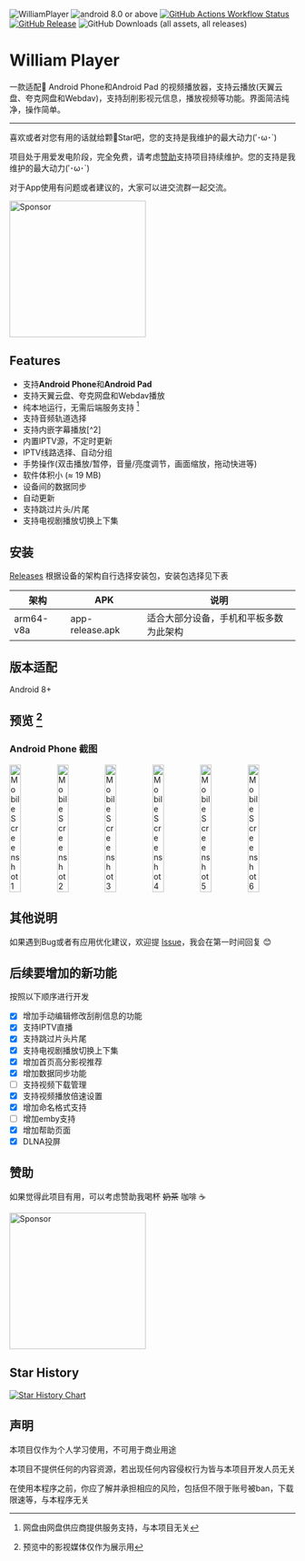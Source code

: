 ![WilliamPlayer](https://socialify.git.ci/chenweiliang6/William-Player/image?custom_description=%E4%B8%80%E6%AC%BE%E9%80%82%E9%85%8D%F0%9F%93%B1%20Android%20Phone%20%E7%9A%84%E8%A7%86%E9%A2%91%E6%92%AD%E6%94%BE%E5%99%A8%EF%BC%81&description=1&font=Source+Code+Pro&forks=1&issues=1&logo=https://gitee.com/CWLcwl0219/webdav-video-player/raw/master/static/app-logo1.png&name=1&pattern=Plus&pulls=1&stargazers=1&theme=Auto)
![android 8.0 or above](https://img.shields.io/badge/android-8.0_or_above-purple?logo=android)
[![GitHub Actions Workflow Status](https://img.shields.io/github/actions/workflow/status/chenweiliang6/William-Player/release.yml?logo=github&label=android%20build)](https://github.com/chenweiliang6/William-Player/actions/workflows/release.yml)
[![GitHub Release](https://img.shields.io/github/v/release/chenweiliang6/William-Player)](https://github.com/chenweiliang6/William-Player/releases/latest)
![GitHub Downloads (all assets, all releases)](https://img.shields.io/github/downloads/chenweiliang6/William-Player/total)
# William Player
一款适配📱 Android Phone和Android Pad 的视频播放器，支持云播放(天翼云盘、夸克网盘和Webdav)，支持刮削影视元信息，播放视频等功能。界面简洁纯净，操作简单。

---

喜欢或者对您有用的话就给颗🌟Star吧，您的支持是我维护的最大动力(′･ω･`)

项目处于用爱发电阶段，完全免费，请考虑[赞助](#赞助)支持项目持续维护。您的支持是我维护的最大动力(′･ω･`)

对于App使用有问题或者建议的，大家可以进交流群一起交流。

<img src="https://gitee.com/CWLcwl0219/drawing-bed/raw/master/img/qq-group.jpg" alt="Sponsor" width="240"/>

## Features

- 支持**Android Phone**和**Android Pad**
- 支持天翼云盘、夸克网盘和Webdav播放
- 纯本地运行，无需后端服务支持 [^1]
- 支持音频轨道选择
- 支持内嵌字幕播放[^2]
- 内置IPTV源，不定时更新
- IPTV线路选择、自动分组
- 手势操作(双击播放/暂停，音量/亮度调节，画面缩放，拖动快进等)
- 软件体积小 (≈ 19 MB)
- 设备间的数据同步
- 自动更新
- 支持跳过片头/片尾
- 支持电视剧播放切换上下集
<!-- - 支持文件下载和边下边播
- 支持多线程网络加速
- 支持网盘文件的整理
- 多账号登录
- 浅色和深色模式
- DLNA投屏 -->


[^1]: 网盘由网盘供应商提供服务支持，与本项目无关


## 安装

[Releases](https://gitee.com/CWLcwl0219/William-Player/releases/download/1.4.0/app-release.apk) 根据设备的架构自行选择安装包，安装包选择见下表

| 架构          | APK                         | 说明                   |
|-------------|-----------------------------|----------------------|
| arm64-v8a   | app-release.apk   | 适合大部分设备，手机和平板多数为此架构     |

## 版本适配

Android 8+

## 预览 [^3]

### Android Phone 截图

<div style="display: flex;">
<img src="https://gitee.com/CWLcwl0219/drawing-bed/raw/master/img/Screenshot_20250416_143400_com_android_williamplayer_PandoraEntryActivity.jpg" alt="Mobile Screenshot 1" width="24%"/>
<img src="https://gitee.com/CWLcwl0219/drawing-bed/raw/master/img/Screenshot_20250416_143523_com_android_williamplayer_PandoraEntryActivity.jpg" alt="Mobile Screenshot 2" width="24%"/>
<img src="https://gitee.com/CWLcwl0219/drawing-bed/raw/master/img/Screenshot_20250416_143545_com_android_williamplayer_PandoraEntryActivity.jpg" alt="Mobile Screenshot 3" width="24%"/>
<img src="https://gitee.com/CWLcwl0219/drawing-bed/raw/master/img/Screenshot_20250416_143607_com_android_williamplayer_PandoraEntryActivity.jpg" alt="Mobile Screenshot 4" width="24%"/>
<img src="https://gitee.com/CWLcwl0219/drawing-bed/raw/master/img/Screenshot_20250416_143622_com_android_williamplayer_PandoraEntryActivity.jpg" alt="Mobile Screenshot 5" width="24%"/>
<img src="https://gitee.com/CWLcwl0219/drawing-bed/raw/master/img/bea9d2e3f9500a447821d40d230c59a1.png" alt="Mobile Screenshot 6" width="24%"/>
</div>

[^3]: 预览中的影视媒体仅作为展示用

## 其他说明

如果遇到Bug或者有应用优化建议，欢迎提 [Issue](https://gitee.com/CWLcwl0219/webdav-video-player/issues)，我会在第一时间回复 😊

## 后续要增加的新功能

按照以下顺序进行开发

- [x] 增加手动编辑修改刮削信息的功能
- [x] 支持IPTV直播
- [x] 支持跳过片头片尾
- [x] 支持电视剧播放切换上下集
- [x] 增加首页高分影视推荐
- [x] 增加数据同步功能
- [ ] 支持视频下载管理
- [x] 支持视频播放倍速设置
- [x] 增加命名格式支持
- [ ] 增加emby支持
- [x] 增加帮助页面
- [x] DLNA投屏

## 赞助

如果觉得此项目有用，可以考虑赞助我喝杯 ~~奶茶~~ 咖啡 ☕

<img src="https://gitee.com/CWLcwl0219/William-Player/raw/master/static/zanshang.jpg" alt="Sponsor" width="240"/>


## Star History

<a href="https://github.com/chenweiliang6/William-Player">
 <picture>
   <source media="(prefers-color-scheme: dark)" srcset="https://api.star-history.com/svg?repos=chenweiliang6/William-Player&type=Date&theme=dark" />
   <source media="(prefers-color-scheme: light)" srcset="https://api.star-history.com/svg?repos=chenweiliang6/William-Player&type=Date" />
   <img alt="Star History Chart" src="https://api.star-history.com/svg?repos=chenweiliang6/William-Player&type=Date" />
 </picture>
</a>

## 声明

本项目仅作为个人学习使用，不可用于商业用途

本项目不提供任何的内容资源，若出现任何内容侵权行为皆与本项目开发人员无关

在使用本程序之前，你应了解并承担相应的风险，包括但不限于账号被ban，下载限速等，与本程序无关


